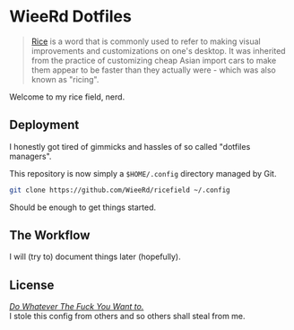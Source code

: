 # WieeRd Dotfiles

> [Rice] is a word that is commonly used to refer to making visual improvements
> and customizations on one's desktop. It was inherited from the practice of
> customizing cheap Asian import cars to make them appear to be faster than they
> actually were - which was also known as "ricing".

Welcome to my rice field, nerd.

[Rice]: https://www.reddit.com/r/unixporn/wiki/themeing/dictionary/#wiki_rice

## Deployment

I honestly got tired of gimmicks and hassles of so called "dotfiles managers".

This repository is now simply a `$HOME/.config` directory managed by Git.

```bash
git clone https://github.com/WieeRd/ricefield ~/.config
```

Should be enough to get things started.

## The Workflow

I will (try to) document things later (hopefully).

## License

[*Do Whatever The Fuck You Want to.*](http://www.wtfpl.net)\
I stole this config from others and so others shall steal from me.
